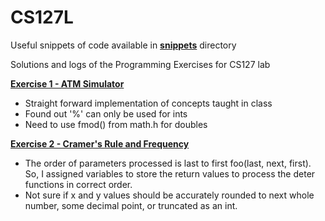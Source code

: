 CS127L
======

Useful snippets of code available in **[snippets](https://github.com/alexako/CS127L/tree/master/snippets)** directory

Solutions and logs of the Programming Exercises for CS127 lab

**[Exercise 1 - ATM Simulator](https://github.com/alexako/CS127L/blob/master/exer1/atm.cpp)**
 - Straight forward implementation of concepts taught in class
 - Found out '%' can only be used for ints
 - Need to use fmod() from math.h for doubles

**[Exercise 2 - Cramer's Rule and Frequency](https://github.com/alexako/CS127L/blob/master/exer2/Ex2.cpp)**
 - The order of parameters processed is last to first foo(last, next, first). So, I assigned variables to store the return values to process the deter functions in correct order.
 - Not sure if x and y values should be accurately rounded to next whole number, some decimal point, or truncated as an int.
